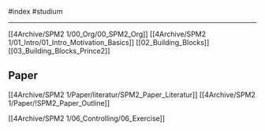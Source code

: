 #index #studium 

---
[[4Archive/SPM2 1/00_Org/00_SPM2_Org]]
[[4Archive/SPM2 1/01_Intro/01_Intro_Motivation_Basics]]
[[02_Building_Blocks]]
[[03_Building_Blocks_Prince2]]

## Paper
[[4Archive/SPM2 1/Paper/literatur/SPM2_Paper_Literatur]]
[[4Archive/SPM2 1/Paper/!SPM2_Paper_Outline]]

[[4Archive/SPM2 1/06_Controlling/06_Exercise]]


